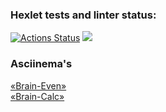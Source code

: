 ### Hexlet tests and linter status:

[![Actions Status](https://github.com/Bexazavr/frontend-project-44/workflows/hexlet-check/badge.svg)](https://github.com/Bexazavr/frontend-project-44/actions)
<a href="https://codeclimate.com/github/Bexazavr/frontend-project-44/maintainability"><img src="https://api.codeclimate.com/v1/badges/b7ec0a94348418e134dc/maintainability" /></a>

### Asciinema's
[«Brain-Even»](https://asciinema.org/a/XCEm7JpCHAGnKZwTNZve5YHSU)<br>
[«Brain-Calc»](https://asciinema.org/a/nbGczlsN8Marr5Y9Pn7gAUM3L) 
